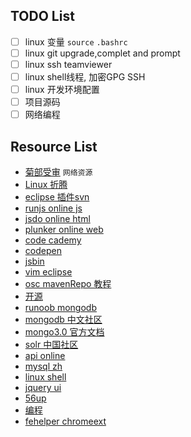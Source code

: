 ## TODO List
- [ ] linux 变量 `source` `.bashrc`
- [ ] linux git upgrade,complet and prompt
- [ ] linux ssh teamviewer
- [ ] linux shell线程, 加密GPG SSH
- [ ] linux 开发环境配置
- [ ] 项目源码
- [ ] 网络编程

## Resource List
* [菊部受审](http://www.jubushoushen.com/ "科学上网") `网络资源`
* [Linux 折腾](http://www.cnblogs.com/youxia/tag/Linux/ "京山游侠")
* [eclipse 插件svn](http://subclipse.tigris.org/ "svn plugin")
* [runjs online js](http://runjs.cn/ "在线")
* [jsdo online html](http://jsdo.it/ "在线")
* [plunker online web](http://plnkr.co/ "在线")
* [code cademy](https://www.codecademy.com/ "在线")
* [codepen](http://codepen.io/ "在线")
* [jsbin](https://jsbin.com/?html,output "在线")
* [vim eclipse](http://sourceforge.net/projects/vrapper/files/latest/download)
* [osc mavenRepo 教程](http://my.oschina.net/huangyong/blog/180189 "教程")
* [开源](http://i.linuxtoy.org/docs/guide/index.html)
* [runoob mongodb](http://www.runoob.com/mongodb/mongodb-tutorial.html)
* [mongodb 中文社区](http://www.mongoing.com/)
* [mongo3.0 官方文档](https://docs.mongodb.org/manual/)
* [solr 中国社区](http://www.solr.cc/blog/?page_id=273 "学习solr")
* [api online](http://tool.oschina.net/apidocs)
* [mysql zh](http://doc.mysql.cn/mysql5/refman-5.1-zh.html-chapter/)
* [linux shell](http://man.linuxde.net/)
* [jquery ui](http://www.css88.com/)
* [56up](http://www.jiluniwo.cn/archives/1629.html "纪录片")
* [编程](http://www.phpxs.com/)
* [fehelper chromeext](http://www.baidufe.com/fehelper)
